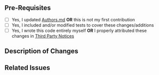 ## Pre-Requisites
- [ ] Yes, I updated [Authors.md](../Authors.md) **OR** this is not my first contribution
- [ ] Yes, I included and/or modified tests to cover these changes/additions
- [ ] Yes, I wrote this code entirely myself **OR** I properly attributed these changes in [Third Party Notices](../THIRD-PARTY-NOTICES.txt)

## Description of Changes
<!-- Enter a description of what this PR adds/changes -->

## Related Issues
<!-- Include a list and brief description of any tracked issues -->
<!-- e.g., "Fixes #123 - A bug that crashes the app" -->
